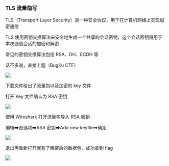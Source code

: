 ### TLS 流量隐写

TLS（Transport Layer Security）是一种安全协议，用于在计算机网络上实现加密通信

TLS 使用密钥交换算法来安全地生成一个共享的会话密钥，这个会话密钥将用于本次通信会话的加密和解密

常见的密钥交换算法包括 RSA、DH、ECDH 等

话不多说，直接上题（BugKu CTF）

![](https://pic1.imgdb.cn/item/677fdd29d0e0a243d4f2d041.jpg)

下载文件给出了流量包以及加密的 key 文件

打开 Key 文件确认为 RSA 密钥

![](https://pic1.imgdb.cn/item/677fdd63d0e0a243d4f2d048.jpg)

使用 Wireshark 打开流量包导入 RSA 密钥

编辑➡首选项➡RSA 密钥➡Add new keyfile➡确定

![](https://pic1.imgdb.cn/item/677fdd77d0e0a243d4f2d04a.jpg)

退出再重新打开就有了解密后的数据包，成功拿到 flag

![](https://pic1.imgdb.cn/item/677fddabd0e0a243d4f2d053.jpg)